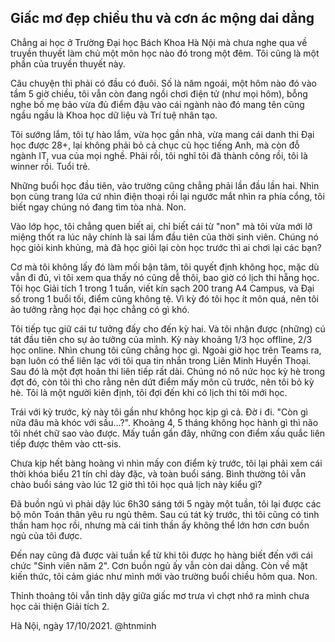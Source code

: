 Giấc mơ đẹp chiều thu và cơn ác mộng dai dẳng
---------------------------------------------
Chẳng ai học ở Trường Đại học Bách Khoa Hà Nội mà chưa nghe qua về truyền thuyết làm chủ một môn học nào đó trong một đêm. Tôi cũng là một phần của truyền thuyết này.

Câu chuyện thì phải có đầu có đuôi. Số là năm ngoái, một hôm nào đó vào tầm 5 giờ chiều, tôi vẫn còn đang ngồi chơi điện tử (như mọi hôm), bỗng nghe bố mẹ bảo vừa đủ điểm đậu vào cái ngành nào đó mang tên cũng ngầu ngầu là Khoa học dữ liệu và Trí tuệ nhân tạo.

Tôi sướng lắm, tôi tự hào lắm, vừa học gần nhà, vừa mang cái danh thi Đại học được 28+, lại không phải bỏ cả chục củ học tiếng Anh, mà còn đỗ ngành IT, vua của mọi nghề. Phải rồi, tôi nghĩ tôi đã thành công rồi, tôi là winner rồi. Tuổi trẻ.

Những buổi học đầu tiên, vào trường cũng chẳng phải lần đầu lần hai. Nhìn bọn cùng trang lứa cứ nhìn điện thoại rồi lại ngước mắt nhìn ra phía cổng, tôi biết ngay chúng nó đang tìm tòa nhà. Non.

Vào lớp học, tôi chẳng quen biết ai, chỉ biết cái từ "non" mà tôi vừa mới lỡ miệng thốt ra lúc nãy chính là sai lầm đầu tiên của thời sinh viên. Chúng nó học giỏi kinh khủng, mà đã học giỏi lại còn học trước thì ai chơi lại các bạn?

Cơ mà tôi không lấy đó làm mối bận tâm, tôi quyết định không học, mặc dù vẫn đi đủ, vì tôi xem qua thấy nó cũng dễ thôi, bao giờ có lịch thi hẵng học. Tôi học Giải tích 1 trong 1 tuần, viết kín sạch 200 trang A4 Campus, và Đại số trong 1 buổi tối, điểm cũng không tệ. Vì kỳ đó tôi học ít môn quá, nên tôi ảo tưởng rằng học đại học chẳng có gì khó.

Tôi tiếp tục giữ cái tư tưởng đấy cho đến kỳ hai. Và tôi nhận được (những) cú tát đầu tiên cho sự ảo tưởng của mình. Kỳ này khoảng 1/3 học offline, 2/3 học online. Nhìn chung tôi cũng chẳng học gì. Ngoài giờ học trên Teams ra, bạn luôn có thể liên lạc với tôi qua tin nhắn trong Liên Minh Huyền Thoại. Sau đó là một đợt hoãn thi liên tiếp rất dài. Chúng nó nô nức học kỳ hè trong đợt đó, còn tôi thì cho rằng nên dứt điểm mấy môn cũ trước, nên tôi bỏ kỳ hè. Tôi là một người kiên định, tôi đợi đến khi có lịch thi tôi mới học.

Trái với kỳ trước, kỳ này tôi gần như không học kịp gì cả. Đờ i đi. "Còn gì nữa đâu mà khóc với sầu...?". Khoảng 4, 5 tháng không học hành gì thì não tôi nhét chữ sao vào được. Mấy tuần gần đây, những con điểm xấu quắc liên tiếp được thêm vào ctt-sis.

Chưa kịp hết bàng hoàng vì nhìn mấy con điểm kỳ trước, tôi lại phải xem cái thời khóa biểu 21 tín chỉ dày đặc, và toàn buổi sáng. Bình thường tôi vẫn chào buổi sáng vào lúc 12 giờ thì tôi học quả lịch này kiểu gì?

Đã buồn ngủ vì phải dậy lúc 6h30 sáng tới 5 ngày một tuần, tôi lại được các bộ môn Toán thân yêu ru ngủ thêm. Sau cú tát kỳ trước, thì tôi cũng có tinh thần ham học rồi, nhưng mà cái tinh thần ấy không thể lớn hơn cơn buồn ngủ của tôi được.

Đến nay cũng đã được vài tuần kể từ khi tôi được họ hàng biết đến với cái chức "Sinh viên năm 2". Cơn buồn ngủ ấy vẫn còn dai dẳng. Còn về mặt kiến thức, tôi cảm giác như mình mới vào trường buổi chiều hôm qua. Non.

Thỉnh thoảng tôi vẫn tỉnh dậy giữa giấc mơ trưa vì chợt nhớ ra mình chưa học cải thiện Giải tích 2.

Hà Nội, ngày 17/10/2021.
@htnminh
